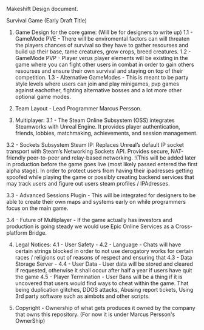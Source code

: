 Makeshift Design document. 

Survival Game (Early Draft Title)

1. Game Design for the core game: (Will be for designers to write up)
1.1 - GameMode PVE - There will be enviromental factors can will threaten the players chances of survival so they have to gather resourses and build up their base, tame creatures,  grow crops, breed creatures.
1.2 - GameMode PVP - Player verus player elements will be existing in the game where you can fight other users in combat in order to gain others resourses and ensure their own survival and staying on top of their competition.
1.3 - Alternative GameModes - This is meant to be party style levels where users can join and play minigames, pvp games against eachother, fighting alternative bosses and a lot more other optional game modes. 

2. Team Layout - Lead Programmer Marcus Persson. 

3. Multiplayer:
3.1 - The Steam Online Subsystem (OSS) integrates Steamworks with Unreal Engine. It provides player authentication, friends, lobbies, matchmaking, achievements, and session management.
   
3.2 - Sockets Subsystem Steam IP: Replaces Unreal’s default IP socket transport with Steam’s Networking Sockets API. Provides secure, NAT-friendly peer-to-peer and relay-based networking.
!(This will be added later in production before the game goes live (most likely passed entered the first alpha stage). In order to protect users from having their ipadresses getting spoofed while playing the game
or possibly creating backend services that may track users and figure out users steam profiles / IPAdresses. 

3.3 - Advanced Sessions Plugin - This will be integrated for designers to be able to create their own maps and systems early on while programmers focus on the main game.

3.4 - Future of Multiplayer -  If the game actually has investors and production is going steady we would use Epic Online Services as a Cross-platform Bridge. 

4. Legal Notices:
4.1 - User Safety -
4.2 - Language - Chats will have certain strings blocked in order to not use derogatory works for certain races / religions out of reasons of respect and ensuring that
4.3 - Data Storage Server - 
4.4 - User Data - User data will be stored and cleared if requested, otherwise it shall occur after half a year if users have quit the game
4.5 - Player Termination - User Bans will be a thing if it is uncovered that users would find ways to cheat within the game. That being duplication glitches, DDOS attacks, Abusing report tickets, Using 3rd party software such as aimbots and other scripts. 

6. Copyright - Ownership of what gets produces it owned by the company that owns this repository. (For now it is under Marcus Persson's OwnerShip)
